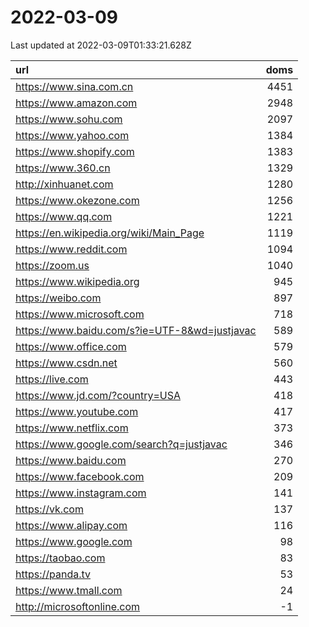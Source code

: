 # 2022-03-09

<!-- BEGIN -->
Last updated at 2022-03-09T01:33:21.628Z

url | doms
:- | -:
https://www.sina.com.cn | 4451
https://www.amazon.com | 2948
https://www.sohu.com | 2097
https://www.yahoo.com | 1384
https://www.shopify.com | 1383
https://www.360.cn | 1329
http://xinhuanet.com | 1280
https://www.okezone.com | 1256
https://www.qq.com | 1221
https://en.wikipedia.org/wiki/Main_Page | 1119
https://www.reddit.com | 1094
https://zoom.us | 1040
https://www.wikipedia.org | 945
https://weibo.com | 897
https://www.microsoft.com | 718
https://www.baidu.com/s?ie=UTF-8&wd=justjavac | 589
https://www.office.com | 579
https://www.csdn.net | 560
https://live.com | 443
https://www.jd.com/?country=USA | 418
https://www.youtube.com | 417
https://www.netflix.com | 373
https://www.google.com/search?q=justjavac | 346
https://www.baidu.com | 270
https://www.facebook.com | 209
https://www.instagram.com | 141
https://vk.com | 137
https://www.alipay.com | 116
https://www.google.com | 98
https://taobao.com | 83
https://panda.tv | 53
https://www.tmall.com | 24
http://microsoftonline.com | -1
<!-- END -->
